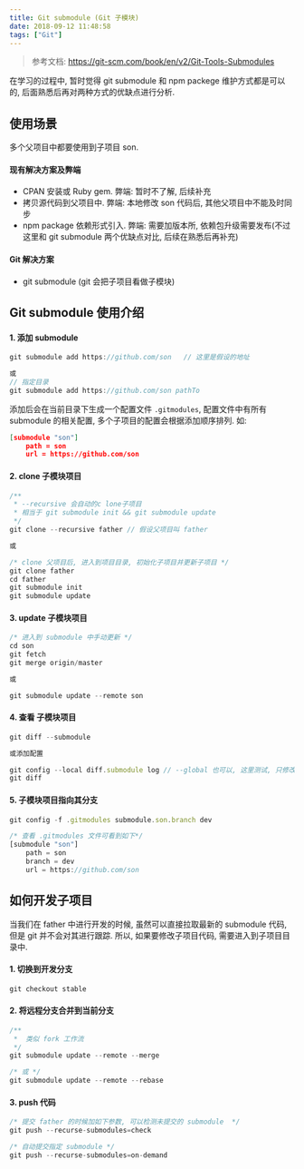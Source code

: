 ```yaml
---
title: Git submodule (Git 子模块)
date: 2018-09-12 11:48:58
tags: ["Git"]
---
```


> 参考文档: https://git-scm.com/book/en/v2/Git-Tools-Submodules

在学习的过程中, 暂时觉得 git submodule 和 npm packege 维护方式都是可以的, 后面熟悉后再对两种方式的优缺点进行分析.

## 使用场景

多个父项目中都要使用到子项目 son.

#### 现有解决方案及弊端

- CPAN 安装或 Ruby gem. 弊端: 暂时不了解, 后续补充
- 拷贝源代码到父项目中. 弊端: 本地修改 son 代码后, 其他父项目中不能及时同步
- npm package 依赖形式引入. 弊端: 需要加版本所, 依赖包升级需要发布(不过这里和 git submodule 两个优缺点对比, 后续在熟悉后再补充)

#### Git 解决方案

- git submodule (git 会把子项目看做子模块)

## Git submodule 使用介绍

#### 1. 添加 submodule

```javascript
git submodule add https://github.com/son   // 这里是假设的地址

或
// 指定目录
git submodule add https://github.com/son pathTo
```

添加后会在当前目录下生成一个配置文件 `.gitmodules`, 配置文件中有所有 submodule 的相关配置, 多个子项目的配置会根据添加顺序排列. 如:

```json
[submodule "son"]
	path = son
	url = https://github.com/son
```

#### 2. clone 子模块项目

```javascript
/**
 * --recursive 会自动的c lone子项目
 * 相当于 git submodule init && git submodule update 
 */
git clone --recursive father // 假设父项目叫 father

或

/* clone 父项目后, 进入到项目目录, 初始化子项目并更新子项目 */
git clone father
cd father
git submodule init
git submodule update
```

#### 3. update 子模块项目

```javascript
/* 进入到 submodule 中手动更新 */
cd son
git fetch
git merge origin/master

或

git submodule update --remote son
```

#### 4. 查看 子模块项目

```javascript
git diff --submodule

或添加配置

git config --local diff.submodule log // --global 也可以, 这里测试, 只修改了 local
git diff
```

#### 5. 子模块项目指向其分支

```javascript
git config -f .gitmodules submodule.son.branch dev

/* 查看 .gitmodules 文件可看到如下*/
[submodule "son"]
    path = son
    branch = dev
	url = https://github.com/son
```

## 如何开发子项目

当我们在 father 中进行开发的时候, 虽然可以直接拉取最新的 submodule 代码, 但是 git 并不会对其进行跟踪. 所以, 如果要修改子项目代码, 需要进入到子项目目录中.

#### 1. 切换到开发分支

```javascript
git checkout stable
```

#### 2. 将远程分支合并到当前分支

```javascript
/**
 *  类似 fork 工作流
 */
git submodule update --remote --merge

/* 或 */
git submodule update --remote --rebase
```

#### 3. push 代码

```javascript
/* 提交 father 的时候加如下参数, 可以检测未提交的 submodule  */
git push --recurse-submodules=check

/* 自动提交指定 submodule */
git push --recurse-submodules=on-demand
```
